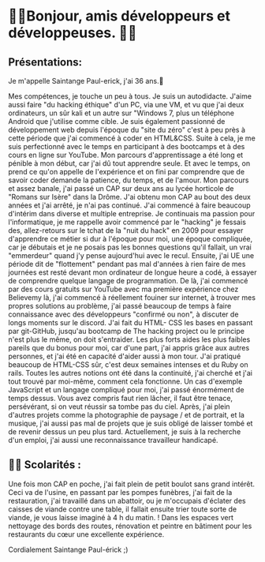 # 🔸🔹Bonjour, amis développeurs et développeuses. 🔸🔹

## Présentations:

<p>Je m'appelle Saintange Paul-erick, j'ai 36 ans.🙂<p/>

<p>Mes compétences, je touche un peu à tous. Je suis un autodidacte.
J'aime aussi faire "du hacking éthique" d'un PC, via une VM, et vu que j'ai deux ordinateurs, un sûr kali et un autre sur "Windows 7, plus un téléphone Android que j'utilise comme cible. Je suis également passionné de développement web depuis l'époque du "site du zéro" c'est à peu près à cette période que j'ai commencé à coder en HTML&CSS. Suite à cela, je me suis perfectionné avec le temps en participant à des bootcamps et à des cours en ligne sur YouTube. Mon parcours d'apprentissage a été long et pénible à mon début, car j'ai dû tout apprendre seule. Et avec le temps, on prend ce qu'on appelle de l'expérience et on fini par comprendre que de savoir coder demande la patience, du temps, et de l'amour. Mon parcours et assez banale, j'ai passé un CAP sur deux ans au lycée horticole de "Romans sur Isère" dans la Drôme. J'ai obtenu mon CAP au bout des deux années et j'ai arrêté, je n'ai pas continué. J'ai commencé à faire beaucoup d'intérim dans diverse et multiple entreprise. Je continuais ma passion pour l'informatique, je me rappelle avoir commencé par le "hacking" je fessais des, allez-retours sur le tchat de la "nuit du hack" en 2009 pour essayer d'apprendre ce métier si dur à l'époque pour moi, une époque compliquée, car je débutais et je ne posais pas les bonnes questions qu'il fallait, un vrai "emmerdeur" quand j'y pense aujourd'hui avec le recul. Ensuite, j'ai UE une période dit de "flottement" pendant pas mal d'années à rien faire de mes journées est resté devant mon ordinateur de longue heure a codé, à essayer de comprendre quelque langage de programmation. De là, j'ai commencé par des cours gratuits sur YouTube avec ma première expérience chez Believemy là, j'ai commencé à réellement fouiner sur internet, à trouver mes propres solutions au problème, j'ai passé beaucoup de temps à faire connaissance avec des développeurs "confirmé ou non", à discuter de longs moments sur le discord. J'ai fait du HTML- CSS les bases en passant par git-GitHub, jusqu'au bootcamp de The hacking project ou le principe n'est plus le même, on doit s'entraider. Les plus forts aides les plus faibles pareils que du bonus pour moi, car d'une part, j'ai appris grâce aux autres personnes, et j'ai été en capacité d'aider aussi à mon tour. J'ai pratiqué beaucoup de HTML-CSS sûr, c'est deux semaines intenses et du Ruby on rails.
Toutes les autres notions ont été dans la continuité, j'ai cherché et j'ai tout trouvé par moi-même, comment cela fonctionne. Un cas d'exemple JavaScript et un langage compliqué pour moi, j'ai passé énormément de temps dessus. Vous avez compris faut rien lâcher, il faut être tenace, persévérant, si on veut réussir sa tombe pas du ciel. Après, j'ai plein d'autres projets comme la photographie de paysage / et de portrait, et la musique, j'ai aussi pas mal de projets que je suis obligé de laisser tombé et de revenir dessus un peu plus tard. Actuellement, je suis à la recherche d'un emploi, j'ai aussi une reconnaissance travailleur handicapé.

## 👨‍🎓 Scolarités :
Une fois mon CAP en poche, j'ai fait plein de petit boulot sans grand intérêt. Ceci va de l'usine, en passant par les pompes funèbres, j'ai fait de la restauration, j'ai travaillé dans un abattoir, ou je m'occupais d'éclater des caisses de viande contre une table, il fallait ensuite trier toute sorte de viande, je vous laisse imaginé à 4 h du matin. ! Dans les espaces vert nettoyage des bords des routes, rénovation et peintre en bâtiment pour les restaurants du cœur une excellente expérience.

Cordialement Saintange Paul-érick ;)



